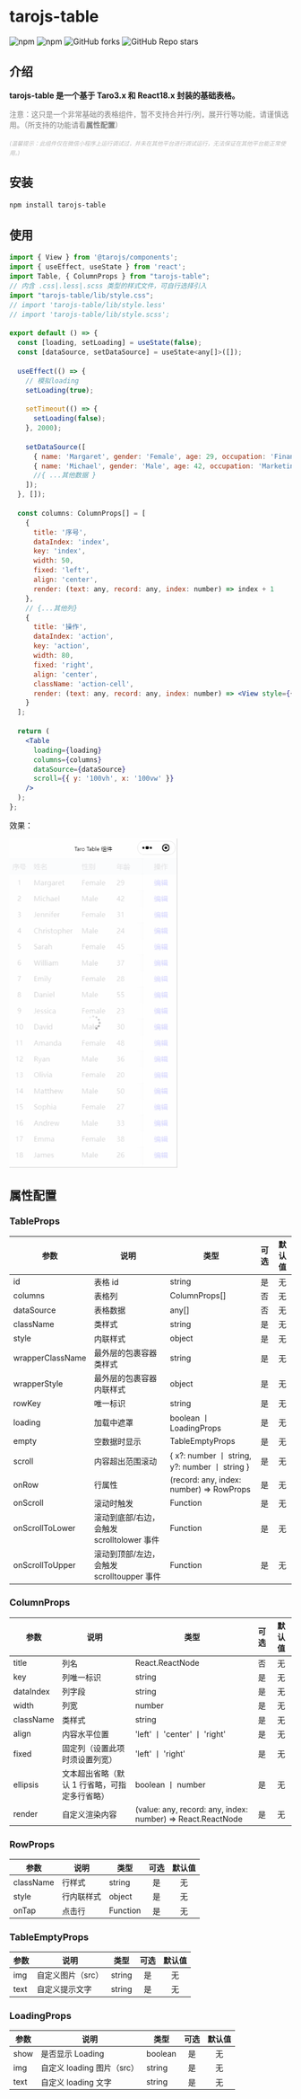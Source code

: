 # tarojs-table

<p>
<img alt="npm" src="https://img.shields.io/npm/v/tarojs-table?logo=npm&color=%234ac41c">
<img alt="npm" src="https://img.shields.io/npm/dm/tarojs-table?logo=npm&color=%234ac41c">
<img alt="GitHub forks" src="https://img.shields.io/github/forks/chutao-zhang/tarojs-table?logo=github&color=%234ac41c">
<img alt="GitHub Repo stars" src="https://img.shields.io/github/stars/chutao-zhang/tarojs-table?logo=github&color=%234ac41c">
</p>

## 介绍

**tarojs-table 是一个基于 Taro3.x 和 React18.x 封装的基础表格。**

<font size=2 color=#808080 >注意：这只是一个非常基础的表格组件，暂不支持合并行/列，展开行等功能，请谨慎选用。（所支持的功能请看<strong>属性配置</strong>）</font>

<font size=1 color=#b7b7b7>_(温馨提示：此组件仅在微信小程序上运行调试过，并未在其他平台进行调试运行，无法保证在其他平台能正常使用。)_</font>

## 安装

```sh
npm install tarojs-table
```

## 使用

```jsx
import { View } from '@tarojs/components';
import { useEffect, useState } from 'react';
import Table, { ColumnProps } from "tarojs-table";
// 内含 .css|.less|.scss 类型的样式文件，可自行选择引入
import "tarojs-table/lib/style.css";
// import 'tarojs-table/lib/style.less'
// import 'tarojs-table/lib/style.scss';

export default () => {
  const [loading, setLoading] = useState(false);
  const [dataSource, setDataSource] = useState<any[]>([]);

  useEffect(() => {
    // 模拟loading
    setLoading(true);

    setTimeout(() => {
      setLoading(false);
    }, 2000);

    setDataSource([
      { name: 'Margaret', gender: 'Female', age: 29, occupation: 'Financial Analyst', address: '789 Birch St' },
      { name: 'Michael', gender: 'Male', age: 42, occupation: 'Marketing Manager', address: '456 Pine Ave' },
      //{ ...其他数据 }
    ]);
  }, []);

  const columns: ColumnProps[] = [
    {
      title: '序号',
      dataIndex: 'index',
      key: 'index',
      width: 50,
      fixed: 'left',
      align: 'center',
      render: (text: any, record: any, index: number) => index + 1
    },
    // {...其他列}
    {
      title: '操作',
      dataIndex: 'action',
      key: 'action',
      width: 80,
      fixed: 'right',
      align: 'center',
      className: 'action-cell',
      render: (text: any, record: any, index: number) => <View style={{ color: "blue" }}>编辑</View>
    }
  ];

  return (
    <Table
      loading={loading}
      columns={columns}
      dataSource={dataSource}
      scroll={{ y: '100vh', x: '100vw' }}
    />
  );
};
```

效果：

<p>
<img alt="" src="https://github.com/chutao-zhang/tarojs-table/blob/master/public/example.gif?raw=true" width="300" />
</p>

## 属性配置

### TableProps

| 参数             | 说明                                       | 类型                                           | 可选 | 默认值 |
| ---------------- | ------------------------------------------ | ---------------------------------------------- | :--: | :----: |
| id               | 表格 id                                    | string                                         |  是  |   无   |
| columns          | 表格列                                     | ColumnProps[]                                  |  否  |   无   |
| dataSource       | 表格数据                                   | any[]                                          |  否  |   无   |
| className        | 类样式                                     | string                                         |  是  |   无   |
| style            | 内联样式                                   | object                                         |  是  |   无   |
| wrapperClassName | 最外层的包裹容器类样式                     | string                                         |  是  |   无   |
| wrapperStyle     | 最外层的包裹容器内联样式                   | object                                         |  是  |   无   |
| rowKey           | 唯一标识                                   | string                                         |  是  |   无   |
| loading          | 加载中遮罩                                 | boolean 丨 LoadingProps                        |  是  |   无   |
| empty            | 空数据时显示                               | TableEmptyProps                                |  是  |   无   |
| scroll           | 内容超出范围滚动                           | { x?: number 丨 string, y?: number 丨 string } |  是  |   无   |
| onRow            | 行属性                                     | (record: any, index: number) => RowProps       |  是  |   无   |
| onScroll         | 滚动时触发                                 | Function                                       |  是  |   无   |
| onScrollToLower  | 滚动到底部/右边，会触发 scrolltolower 事件 | Function                                       |  是  |   无   |
| onScrollToUpper  | 滚动到顶部/左边，会触发 scrolltoupper 事件 | Function                                       |  是  |   无   |

### ColumnProps

| 参数      | 说明                                          | 类型                                                        | 可选 | 默认值 |
| --------- | --------------------------------------------- | ----------------------------------------------------------- | :--: | :----: |
| title     | 列名                                          | React.ReactNode                                             |  否  |   无   |
| key       | 列唯一标识                                    | string                                                      |  是  |   无   |
| dataIndex | 列字段                                        | string                                                      |  是  |   无   |
| width     | 列宽                                          | number                                                      |  是  |   无   |
| className | 类样式                                        | string                                                      |  是  |   无   |
| align     | 内容水平位置                                  | 'left' 丨 'center' 丨 'right'                               |  是  |   无   |
| fixed     | 固定列（设置此项时须设置列宽）                | 'left' 丨 'right'                                           |  是  |   无   |
| ellipsis  | 文本超出省略（默认 1 行省略，可指定多行省略） | boolean 丨 number                                           |  是  |   无   |
| render    | 自定义渲染内容                                | (value: any, record: any, index: number) => React.ReactNode |  是  |   无   |

### RowProps

| 参数      | 说明       | 类型     | 可选 | 默认值 |
| --------- | ---------- | -------- | :--: | :----: |
| className | 行样式     | string   |  是  |   无   |
| style     | 行内联样式 | object   |  是  |   无   |
| onTap     | 点击行     | Function |  是  |   无   |

### TableEmptyProps

| 参数 | 说明              | 类型   | 可选 | 默认值 |
| ---- | ----------------- | ------ | :--: | :----: |
| img  | 自定义图片（src） | string |  是  |   无   |
| text | 自定义提示文字    | string |  是  |   无   |

### LoadingProps

| 参数 | 说明                       | 类型    | 可选 | 默认值 |
| ---- | -------------------------- | ------- | :--: | :----: |
| show | 是否显示 Loading           | boolean |  是  |   无   |
| img  | 自定义 loading 图片（src） | string  |  是  |   无   |
| text | 自定义 loading 文字        | string  |  是  |   无   |
